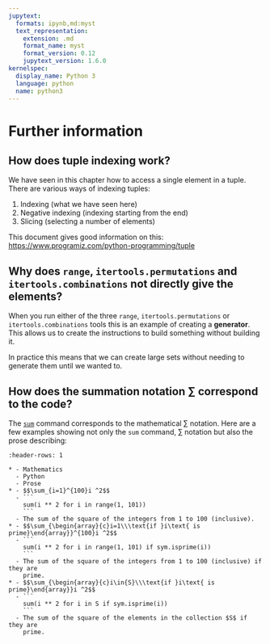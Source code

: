 ```yaml
---
jupytext:
  formats: ipynb,md:myst
  text_representation:
    extension: .md
    format_name: myst
    format_version: 0.12
    jupytext_version: 1.6.0
kernelspec:
  display_name: Python 3
  language: python
  name: python3
---
```


# Further information

## How does tuple indexing work?

We have seen in this chapter how to access a single element in a tuple. There
are various ways of indexing tuples:

1. Indexing (what we have seen here)
2. Negative indexing (indexing starting from the end)
3. Slicing (selecting a number of elements)

This document gives good information on this:
<https://www.programiz.com/python-programming/tuple>

## Why does `range`, `itertools.permutations` and `itertools.combinations` not directly give the elements?

When you run either of the three `range`, `itertools.permutations` or
`itertools.combinations` tools this is an example of creating a **generator**.
This allows us to create the instructions to build something without building
it.

In practice this means that we can create large sets without needing to generate
them until we wanted to.

## How does the summation notation $\sum$ correspond to the code?

The [`sum`](adding_items_in_a_tuple) command corresponds to the mathematical
$\sum$ notation. Here are a few examples showing not only the `sum` command,
$\sum$ notation but also the prose describing:

```{list-table}
:header-rows: 1

* - Mathematics
  - Python
  - Prose
* - $$\sum_{i=1}^{100}i ^2$$
  - ```
    sum(i ** 2 for i in range(1, 101))
    ```
  - The sum of the square of the integers from 1 to 100 (inclusive).
* - $$\sum_{\begin{array}{c}i=1\\\text{if }i\text{ is prime}\end{array}}^{100}i ^2$$
  - ```
    sum(i ** 2 for i in range(1, 101) if sym.isprime(i))
    ```
  - The sum of the square of the integers from 1 to 100 (inclusive) if they are
    prime.
* - $$\sum_{\begin{array}{c}i\in{S}\\\text{if }i\text{ is prime}\end{array}}i ^2$$
  - ```
    sum(i ** 2 for i in S if sym.isprime(i))
    ```
  - The sum of the square of the elements in the collection $S$ if they are
    prime.
```
